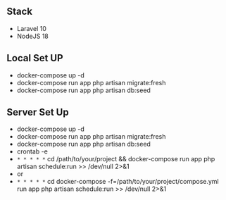 
## Stack

- Laravel 10
- NodeJS 18

## Local Set UP

- docker-compose up -d
- docker-compose run app php artisan migrate:fresh
- docker-compose run app php artisan db:seed

## Server Set Up

- docker-compose up -d
- docker-compose run app php artisan migrate:fresh
- docker-compose run app php artisan db:seed
- crontab -e
- `* * * * *` cd /path/to/your/project && docker-compose run app php artisan schedule:run >> /dev/null 2>&1
- or
- `* * * * *` cd docker-compose -f=/path/to/your/project/compose.yml run app php artisan schedule:run >> /dev/null 2>&1
